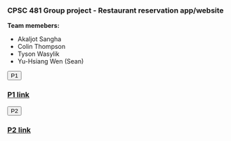 ### CPSC 481 Group project - Restaurant reservation app/website
**Team memebers:**
* Akaljot Sangha
* Colin Thompson
* Tyson Wasylik
* Yu-Hsiang Wen (Sean)

<script>
  function p1_click() {document.getElementById("p1_pdf").innerHTML = "<embed src='https://seavanas.github.io/CPSC481/team-acts__project_a1.pdf' type='application/pdf' width='100%' height='700px'></embed>"}
  
  function p2_click() {document.getElementById("p2_pdf").innerHTML = "<embed src='https://seavanas.github.io/CPSC481/p2.pdf' type='application/pdf' width='100%' height='700px'></embed>"}
</script>

<button onclick="p1_click()">P1</button>
### [P1 link](https://seavanas.github.io/CPSC481/team-acts__project_a1.pdf)
<div id="p1_pdf"></div>

<button onclick="p2_click()">P2</button>
### [P2 link](https://seavanas.github.io/CPSC481/p2.pdf)
<div id="p2_pdf"></div>
